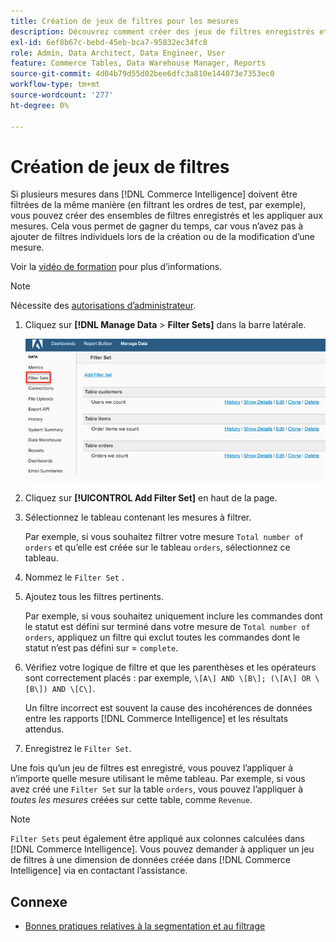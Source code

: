 ```yaml
---
title: Création de jeux de filtres pour les mesures
description: Découvrez comment créer des jeux de filtres enregistrés et les appliquer aux mesures.
exl-id: 6ef8b67c-bebd-45eb-bca7-95832ec34fc8
role: Admin, Data Architect, Data Engineer, User
feature: Commerce Tables, Data Warehouse Manager, Reports
source-git-commit: 4d04b79d55d02bee6dfc3a810e144073e7353ec0
workflow-type: tm+mt
source-wordcount: '277'
ht-degree: 0%

---
```


# Création de jeux de filtres

Si plusieurs mesures dans [!DNL Commerce Intelligence] doivent être filtrées de la même manière (en filtrant les ordres de test, par exemple), vous pouvez créer des ensembles de filtres enregistrés et les appliquer aux mesures. Cela vous permet de gagner du temps, car vous n’avez pas à ajouter de filtres individuels lors de la création ou de la modification d’une mesure.

Voir la [vidéo de formation](https://experienceleague.adobe.com/docs/commerce-knowledge-base/kb/how-to/mbi-training-video-filter-sets.html?lang=fr) pour plus d’informations.

>[!NOTE]
>
>Nécessite des [autorisations d’administrateur](../../administrator/user-management/user-management.md).

1. Cliquez sur **[!DNL Manage Data** > **Filter Sets]** dans la barre latérale.

   ![Interface de création de jeux de filtres avec l’option Ajouter un jeu de filtres](../../assets/create-filter-sets.png)

1. Cliquez sur **[!UICONTROL Add Filter Set]** en haut de la page.

1. Sélectionnez le tableau contenant les mesures à filtrer.

   Par exemple, si vous souhaitez filtrer votre mesure `Total number of orders` et qu’elle est créée sur le tableau `orders`, sélectionnez ce tableau.

1. Nommez le `Filter Set` .

1. Ajoutez tous les filtres pertinents.

   Par exemple, si vous souhaitez uniquement inclure les commandes dont le statut est défini sur terminé dans votre mesure de `Total number of orders`, appliquez un filtre qui exclut toutes les commandes dont le statut n’est pas défini sur = `complete`.

1. Vérifiez votre logique de filtre et que les parenthèses et les opérateurs sont correctement placés : par exemple, `\[A\] AND \[B\]; (\[A\] OR \[B\]) AND \[C\]`.

   Un filtre incorrect est souvent la cause des incohérences de données entre les rapports [!DNL Commerce Intelligence] et les résultats attendus.

1. Enregistrez le `Filter Set`.

Une fois qu’un jeu de filtres est enregistré, vous pouvez l’appliquer à n’importe quelle mesure utilisant le même tableau. Par exemple, si vous avez créé une `Filter Set` sur la table `orders`, vous pouvez l’appliquer à *toutes les mesures* créées sur cette table, comme `Revenue`.

>[!NOTE]
>
>`Filter Sets` peut également être appliqué aux colonnes calculées dans [!DNL Commerce Intelligence]. Vous pouvez demander à appliquer un jeu de filtres à une dimension de données créée dans [!DNL Commerce Intelligence] via en contactant l’assistance.

## Connexe

* [Bonnes pratiques relatives à la segmentation et au filtrage](../../best-practices/segment-filter.md)
